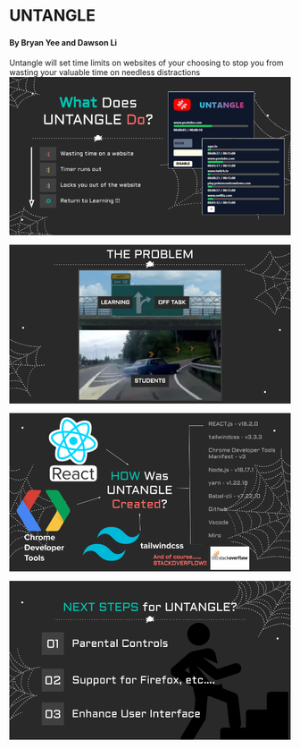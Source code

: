 # UNTANGLE
### 
#### By Bryan Yee and Dawson Li

Untangle will set time limits on websites of your choosing to stop you from wasting your valuable time on needless distractions
![What Is UNTANGLED?](/public/assets/README/WhatItIs.png)

![The Problem?](/public/assets/README/TheProblem.png)

![How Was UNTANGLED Made?](/public/assets/README/HowItsMade.png)

![Next Steps?](/public/assets/README/NextSteps.png)



